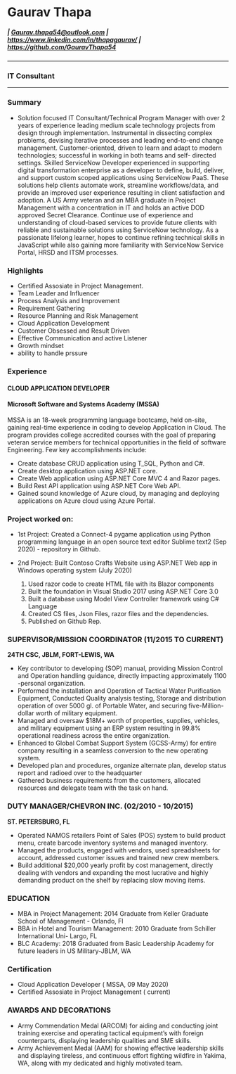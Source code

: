 # Gaurav Thapa 
##### | Gaurav.thapa54@outlook.com | https://www.linkedin.com/in/thapagaurav/ | https://github.com/GauravThapa54
---
###  IT Consultant
___ 
### **Summary**
-  Solution focused IT Consultant/Technical Program Manager with over 2 years of experience leading medium scale technology projects from design through implementation.  Instrumental in dissecting complex problems, devising iterative processes and leading end-to-end change management. Customer-oriented, driven to learn and adapt to modern technologies; successful in working in both teams and self- directed settings. Skilled ServiceNow Developer experienced in supporting digital transformation enterprise as a developer to define, build, deliver, and support custom scoped applications using ServiceNow PaaS. These solutions help clients automate work, streamline workflows/data, and provide an improved user experience resulting in client satisfaction and adoption. A US Army veteran and an MBA graduate in Project Management with a concentration in IT and holds an active DOD approved Secret Clearance.
	Continue use of experience and understanding of cloud-based services to provide future clients with reliable and sustainable solutions using ServiceNow technology. As a passionate lifelong learner, hopes to continue refining technical skills in JavaScript while also gaining more familiarity with ServiceNow Service Portal, HRSD and ITSM processes.


### **Highlights**
- Certified Assosiate in Project Management.
- Team Leader and Influencer
- Process Analysis and Improvement
- Requirement Gathering
- Resource Planning and Risk Management
- Cloud Application Development
- Customer Obsessed and Result Driven
- Effective Communication and active Listener
- Growth mindset
- ability to handle prssure

### **Experience**
#### CLOUD APPLICATION DEVELOPER
#### **Microsoft Software and Systems Academy (MSSA)**
MSSA is an 18-week programming language bootcamp, held on-site, gaining real-time experience in coding to develop Application in Cloud. The program provides college accredited courses with the goal of preparing veteran service members for technical opportunities in the field of software Engineering. Few key accomplishments include:
-	Create database CRUD application using T_SQL, Python and C#.
-	Create desktop application using ASP.NET core.
-	Create Web application using ASP.NET Core MVC 4 and Razor pages.
-	Build Rest API application using ASP.NET Core Web API.
-	Gained sound knowledge of Azure cloud, by managing and deploying applications on Azure cloud using Azure Portal. 
### Project worked on: 
- 1st Project: Created a Connect-4 pygame application using Python programming language in an open source text editor Sublime text2 (Sep 2020) - repository in Github.

- 2nd Project: Built Contoso Crafts Website using ASP.NET Web app in Windows operating system (July 2020)
    1. 	Used razor code to create HTML file with its Blazor components
    2. 	Built the foundation in Visual Studio 2017 using ASP.NET Core 3.0
    3.	Built a database using Model View Controller framework using C# Language
    4.	Created CS files, Json Files, razor files and the dependencies.
    5. Published on Github Rep. 

### SUPERVISOR/MISSION COORDINATOR (11/2015 TO CURRENT) 
**24TH CSC, JBLM, FORT-LEWIS, WA**
-	Key contributor to developing (SOP) manual, providing Mission Control and Operation handling guidance, directly impacting approximately 1100 -personal organization.
-	Performed the installation and Operation of Tactical Water Purification Equipment, Conducted Quality analysis testing, Storage and distribution operation of over 5000 gl. of Portable Water, and securing five-Million-dollar worth of military equipment.
-   Managed and oversaw $18M+ worth of properties, supplies, vehicles, and military equipment using an ERP system resulting in 99.8% operational readiness across the entire organization.
-   Enhanced to Global Combat Support System (GCSS-Army) for entire company resulting in a seamless conversion to the new operating system.
-	Developed plan and procedures, organize alternate plan, develop status report and radioed over to the headquarter
-	Gathered business requirements from the customers, allocated resources and delegate team with the task on hand.

### DUTY MANAGER/CHEVRON INC. (02/2010 - 10/2015)
**ST. PETERSBURG, FL**
-   Operated NAMOS retailers Point of Sales (POS) system to build product menu, create barcode inventory systems and managed inventory.
-   Managed the products, engaged with vendors, used spreadsheets for account, addressed customer issues and trained new crew members.
-   Build additional $20,000 yearly profit by cost management, directly dealing with vendors and expanding the most lucrative and highly demanding product on the shelf by replacing slow moving items.

### EDUCATION
-	MBA in Project Management: 2014 Graduate from Keller Graduate School of Management - Orlando, Fl
-	BBA in Hotel and Tourism Management: 2010 Graduate from Schiller International Uni- Largo, FL
-	BLC Academy: 2018 Graduated from Basic Leadership Academy for future leaders in US Military-JBLM, WA

### Certification
- Cloud Application Developer ( MSSA, 09 May 2020)
- Certified Assosiate in Project Management ( current)

### AWARDS AND DECORATIONS
-   Army Commendation Medal (ARCOM) for aiding and conducting joint training exercise and operating tactical equipment’s with foreign counterparts, displaying leadership qualities and SME skills.
-   Army Achievement Medal (AAM) for showing effective leadership skills and displaying tireless, and continuous effort fighting wildfire in Yakima, WA, along with my dedicated and highly motivated team.
